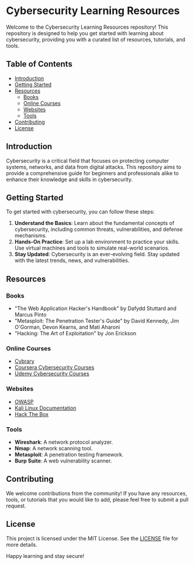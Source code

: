 # Cybersecurity Learning Resources

Welcome to the Cybersecurity Learning Resources repository! This repository is designed to help you get started with learning about cybersecurity, providing you with a curated list of resources, tutorials, and tools.

## Table of Contents

- [Introduction](#introduction)
- [Getting Started](#getting-started)
- [Resources](#resources)
  - [Books](#books)
  - [Online Courses](#online-courses)
  - [Websites](#websites)
  - [Tools](#tools)
- [Contributing](#contributing)
- [License](#license)

## Introduction

Cybersecurity is a critical field that focuses on protecting computer systems, networks, and data from digital attacks. This repository aims to provide a comprehensive guide for beginners and professionals alike to enhance their knowledge and skills in cybersecurity.

## Getting Started

To get started with cybersecurity, you can follow these steps:

1. **Understand the Basics**: Learn about the fundamental concepts of cybersecurity, including common threats, vulnerabilities, and defense mechanisms.
2. **Hands-On Practice**: Set up a lab environment to practice your skills. Use virtual machines and tools to simulate real-world scenarios.
3. **Stay Updated**: Cybersecurity is an ever-evolving field. Stay updated with the latest trends, news, and vulnerabilities.

## Resources

### Books

- "The Web Application Hacker's Handbook" by Dafydd Stuttard and Marcus Pinto
- "Metasploit: The Penetration Tester's Guide" by David Kennedy, Jim O'Gorman, Devon Kearns, and Mati Aharoni
- "Hacking: The Art of Exploitation" by Jon Erickson

### Online Courses

- [Cybrary](https://www.cybrary.it/)
- [Coursera Cybersecurity Courses](https://www.coursera.org/browse/information-technology/cybersecurity)
- [Udemy Cybersecurity Courses](https://www.udemy.com/topic/cyber-security/)

### Websites

- [OWASP](https://owasp.org/)
- [Kali Linux Documentation](https://www.kali.org/docs/)
- [Hack The Box](https://www.hackthebox.eu/)

### Tools

- **Wireshark**: A network protocol analyzer.
- **Nmap**: A network scanning tool.
- **Metasploit**: A penetration testing framework.
- **Burp Suite**: A web vulnerability scanner.

## Contributing

We welcome contributions from the community! If you have any resources, tools, or tutorials that you would like to add, please feel free to submit a pull request.

## License

This project is licensed under the MIT License. See the [LICENSE](LICENSE) file for more details.

Happy learning and stay secure!
